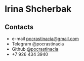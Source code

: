 # Irina Shcherbak

## Contacts

* e-mail pocrastinacia@gmail.com 
* Telegram @pocrastinacia
* Github [@pocrastinacia](https://github.com/pocrastinacia)
* +7 926 434 3940
